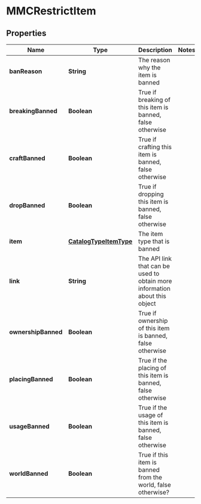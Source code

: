 
# MMCRestrictItem

## Properties
Name | Type | Description | Notes
------------ | ------------- | ------------- | -------------
**banReason** | **String** | The reason why the item is banned | 
**breakingBanned** | **Boolean** | True if breaking of this item is banned, false otherwise | 
**craftBanned** | **Boolean** | True if crafting this item is banned, false otherwise | 
**dropBanned** | **Boolean** | True if dropping this item is banned, false otherwise | 
**item** | [**CatalogTypeItemType**](CatalogTypeItemType.md) | The item type that is banned | 
**link** | **String** | The API link that can be used to obtain more information about this object | 
**ownershipBanned** | **Boolean** | True if ownership of this item is banned, false otherwise | 
**placingBanned** | **Boolean** | True if the placing of this item is banned, false otherwise | 
**usageBanned** | **Boolean** | True if the usage of this item is banned, false otherwise | 
**worldBanned** | **Boolean** | True if this item is banned from the world, false otherwise? | 




